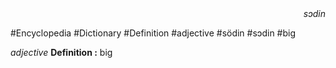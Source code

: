 
<div align="right"><i>sɔdin</i></div>

#Encyclopedia #Dictionary #Definition #adjective #södin #sɔdin #big

*adjective*
**Definition :** big
